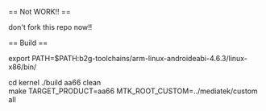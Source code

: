 == Not WORK!! ==

don't fork this repo now!!

== Build ==

export PATH=$PATH:b2g-toolchains/arm-linux-androideabi-4.6.3/linux-x86/bin/

cd kernel
./build aa66 clean   
make TARGET_PRODUCT=aa66 MTK_ROOT_CUSTOM=../mediatek/custom all

